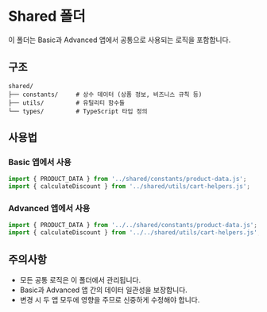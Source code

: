 # Shared 폴더

이 폴더는 Basic과 Advanced 앱에서 공통으로 사용되는 로직을 포함합니다.

## 구조

```
shared/
├── constants/     # 상수 데이터 (상품 정보, 비즈니스 규칙 등)
├── utils/         # 유틸리티 함수들
└── types/         # TypeScript 타입 정의
```

## 사용법

### Basic 앱에서 사용

```javascript
import { PRODUCT_DATA } from '../shared/constants/product-data.js';
import { calculateDiscount } from '../shared/utils/cart-helpers.js';
```

### Advanced 앱에서 사용

```typescript
import { PRODUCT_DATA } from '../../shared/constants/product-data.js';
import { calculateDiscount } from '../../shared/utils/cart-helpers.js';
```

## 주의사항

- 모든 공통 로직은 이 폴더에서 관리됩니다.
- Basic과 Advanced 앱 간의 데이터 일관성을 보장합니다.
- 변경 시 두 앱 모두에 영향을 주므로 신중하게 수정해야 합니다.
